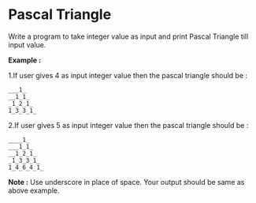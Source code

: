 # Pascal Triangle
Write a program to take integer value as input and print Pascal Triangle till input value.

**Example :**

1.If user gives 4 as input integer value then the pascal triangle should be :
```
___1_
__1_1_
_1_2_1_
1_3_3_1_
```
2.If user gives 5 as input integer value then the pascal triangle should be :
```
____1_
___1_1_
__1_2_1_
_1_3_3_1_
1_4_6_4_1_
```
**Note :** Use underscore in place of space. Your output should be same as above example.